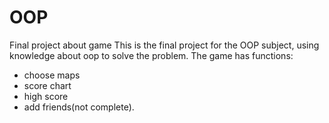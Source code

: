 # OOP
Final project about game
This is the final project for the OOP subject, using knowledge about oop to solve the problem. 
The game has functions: 
- choose maps
- score chart 
- high score
- add friends(not complete).
